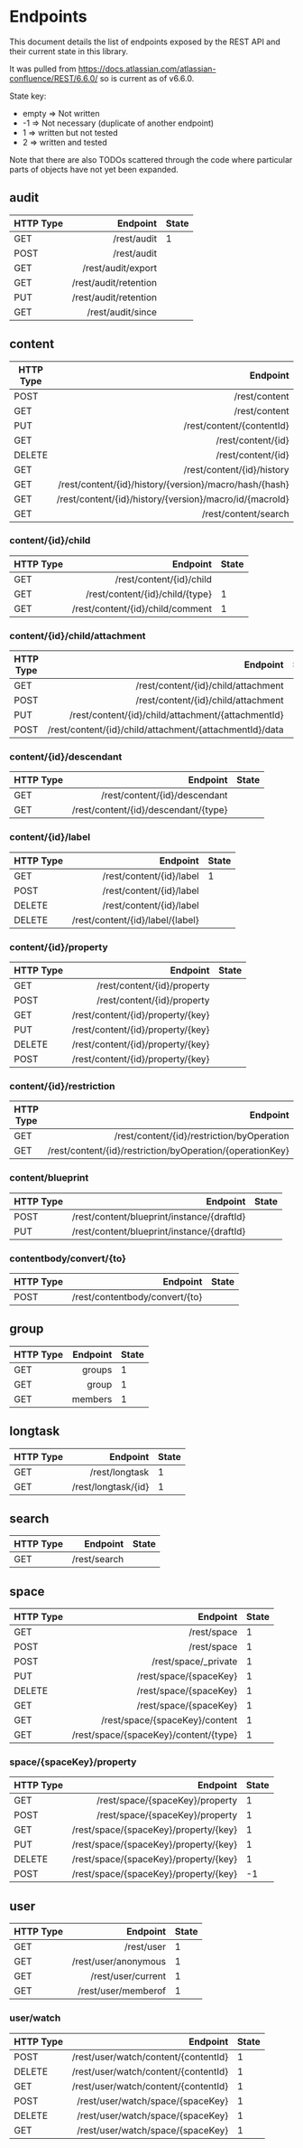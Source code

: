 # Endpoints

This document details the list of endpoints exposed by the REST API and their current 
state in this library.

It was pulled from https://docs.atlassian.com/atlassian-confluence/REST/6.6.0/ so 
is current as of v6.6.0.

State key:
- empty => Not written
- -1 => Not necessary (duplicate of another endpoint)
- 1 => written but not tested
- 2 => written and tested

Note that there are also TODOs scattered through the code where particular parts of
objects have not yet been expanded.

## audit

| HTTP Type | Endpoint                                                | State |
|-----------|--------------------------------------------------------:|-------|
|GET        |/rest/audit                                              | 1     |
|POST       |/rest/audit                                              |       |
|GET        |/rest/audit/export                                       |       |
|GET        |/rest/audit/retention                                    |       |
|PUT        |/rest/audit/retention                                    |       |
|GET        |/rest/audit/since                                        |       |

## content

| HTTP Type | Endpoint                                                | State |
|-----------|--------------------------------------------------------:|-------|
|POST       |/rest/content                                            |       |
|GET        |/rest/content                                            | 1     |
|PUT        |/rest/content/{contentId}                                | 1     |
|GET        |/rest/content/{id}                                       | 1     |
|DELETE     |/rest/content/{id}                                       |       |
|GET        |/rest/content/{id}/history                               | 1     |
|GET        |/rest/content/{id}/history/{version}/macro/hash/{hash}   |       |
|GET        |/rest/content/{id}/history/{version}/macro/id/{macroId}  |       |
|GET        |/rest/content/search                                     | 1     |

### content/{id}/child

| HTTP Type | Endpoint                                                | State |
|-----------|--------------------------------------------------------:|-------|
|GET        |/rest/content/{id}/child                                 |       |
|GET        |/rest/content/{id}/child/{type}                          | 1     |
|GET        |/rest/content/{id}/child/comment                         | 1     |

### content/{id}/child/attachment

| HTTP Type | Endpoint                                                | State |
|-----------|--------------------------------------------------------:|-------|
|GET        |/rest/content/{id}/child/attachment                      | 1     |
|POST       |/rest/content/{id}/child/attachment                      | 1     |
|PUT        |/rest/content/{id}/child/attachment/{attachmentId}       |       |
|POST       |/rest/content/{id}/child/attachment/{attachmentId}/data  |       |

### content/{id}/descendant

| HTTP Type | Endpoint                                                | State |
|-----------|--------------------------------------------------------:|-------|
|GET        |/rest/content/{id}/descendant                            |       |
|GET        |/rest/content/{id}/descendant/{type}                     |       |

### content/{id}/label

| HTTP Type | Endpoint                                                | State |
|-----------|--------------------------------------------------------:|-------|
|GET        |/rest/content/{id}/label                                 | 1     |
|POST       |/rest/content/{id}/label                                 |       |
|DELETE     |/rest/content/{id}/label                                 |       |
|DELETE     |/rest/content/{id}/label/{label}                         |       |

### content/{id}/property

| HTTP Type | Endpoint                                                | State |
|-----------|--------------------------------------------------------:|-------|
|GET        |/rest/content/{id}/property                              |       |
|POST       |/rest/content/{id}/property                              |       |
|GET        |/rest/content/{id}/property/{key}                        |       |
|PUT        |/rest/content/{id}/property/{key}                        |       |
|DELETE     |/rest/content/{id}/property/{key}                        |       |
|POST       |/rest/content/{id}/property/{key}                        |       |

### content/{id}/restriction

| HTTP Type | Endpoint                                                | State |
|-----------|--------------------------------------------------------:|-------|
|GET        |/rest/content/{id}/restriction/byOperation               |       |
|GET        |/rest/content/{id}/restriction/byOperation/{operationKey}|       |

### content/blueprint

| HTTP Type | Endpoint                                                | State |
|-----------|--------------------------------------------------------:|-------|
|POST       |/rest/content/blueprint/instance/{draftId}               |       |
|PUT        |/rest/content/blueprint/instance/{draftId}               |       |

### contentbody/convert/{to}

| HTTP Type | Endpoint                                                | State |
|-----------|--------------------------------------------------------:|-------|
|POST       |/rest/contentbody/convert/{to}                           |       |

## group

| HTTP Type | Endpoint                                                | State |
|-----------|--------------------------------------------------------:|-------|
|GET        |groups                                                   | 1     |
|GET        |group                                                    | 1     |
|GET        |members                                                  | 1     |

## longtask

| HTTP Type | Endpoint                                                | State |
|-----------|--------------------------------------------------------:|-------|
|GET        |/rest/longtask                                           | 1     |
|GET        |/rest/longtask/{id}                                      | 1     |

## search

| HTTP Type | Endpoint                                                | State |
|-----------|--------------------------------------------------------:|-------|
|GET        |/rest/search                                             |       |

## space

| HTTP Type | Endpoint                                                | State |
|-----------|--------------------------------------------------------:|-------|
|GET        |/rest/space                                              | 1     |
|POST       |/rest/space                                              | 1     |
|POST       |/rest/space/_private                                     | 1     |
|PUT        |/rest/space/{spaceKey}                                   | 1     |
|DELETE     |/rest/space/{spaceKey}                                   | 1     |
|GET        |/rest/space/{spaceKey}                                   | 1     |
|GET        |/rest/space/{spaceKey}/content                           | 1     |
|GET        |/rest/space/{spaceKey}/content/{type}                    | 1     |

### space/{spaceKey}/property

| HTTP Type | Endpoint                                                | State |
|-----------|--------------------------------------------------------:|-------|
|GET        |/rest/space/{spaceKey}/property                          | 1     |
|POST       |/rest/space/{spaceKey}/property                          | 1     |
|GET        |/rest/space/{spaceKey}/property/{key}                    | 1     |
|PUT        |/rest/space/{spaceKey}/property/{key}                    | 1     |
|DELETE     |/rest/space/{spaceKey}/property/{key}                    | 1     |
|POST       |/rest/space/{spaceKey}/property/{key}                    | -1    | 

## user

| HTTP Type | Endpoint                                                | State |
|-----------|--------------------------------------------------------:|-------|
|GET        |/rest/user                                               | 1     |
|GET        |/rest/user/anonymous                                     | 1     |
|GET        |/rest/user/current                                       | 1     |
|GET        |/rest/user/memberof                                      | 1     |

### user/watch

| HTTP Type | Endpoint                                                | State |
|-----------|--------------------------------------------------------:|-------|
|POST       |/rest/user/watch/content/{contentId}                     | 1     |
|DELETE     |/rest/user/watch/content/{contentId}                     | 1     |
|GET        |/rest/user/watch/content/{contentId}                     | 1     |
|POST       |/rest/user/watch/space/{spaceKey}                        | 1     |
|DELETE     |/rest/user/watch/space/{spaceKey}                        | 1     |
|GET        |/rest/user/watch/space/{spaceKey}                        | 1     |
